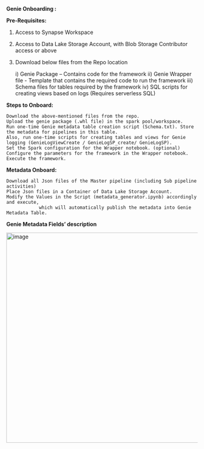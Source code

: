 **Genie Onboarding :**

**Pre-Requisites:**

1) Access to Synapse Workspace

2) Access to Data Lake Storage Account, with Blob Storage Contributor access or above

3) Download below files from the Repo location

   i) Genie Package – Contains code for the framework
   ii) Genie Wrapper file - Template that contains the required code to run the framework
   iii) Schema files for tables required by the framework
   iv) SQL scripts for creating views based on logs (Requires serverless SQL)
    
**Steps to Onboard:**

    Download the above-mentioned files from the repo.
    Upload the genie package (.whl file) in the spark pool/workspace.
    Run one-time Genie metadata table creation script (Schema.txt). Store the metadata for pipelines in this table.
    Also, run one-time scripts for creating tables and views for Genie logging (GenieLogViewCreate / GenieLogSP_create/ GenieLogSP).
    Set the Spark configuration for the Wrapper notebook. (optional)
    Configure the parameters for the framework in the Wrapper notebook.
    Execute the framework.
    
**Metadata Onboard:**

    Download all Json files of the Master pipeline (including Sub pipeline activities)
    Place Json files in a Container of Data Lake Storage Account.
    Modify the Values in the Script (metadata_generator.ipynb) accordingly and execute, 
                which will automatically publish the metadata into Genie Metadata Table.

**Genie Metadata Fields’ description**

<img width="554" alt="image" src="https://user-images.githubusercontent.com/99250812/203220807-10502672-27c9-44ec-b390-eda822ecf6c8.png">
